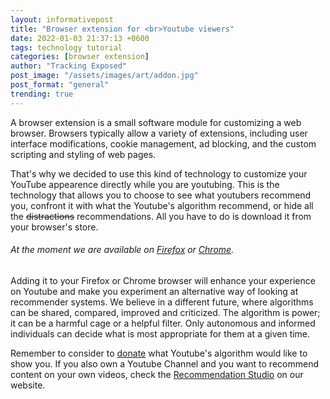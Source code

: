 ```yaml
---
layout: informativepost
title: "Browser extension for <br>Youtube viewers"
date: 2022-01-03 21:37:13 +0600
tags: technology tutorial 
categories: [browser extension]
author: "Tracking Exposed"
post_image: "/assets/images/art/addon.jpg"
post_format: "general"
trending: true
---
```


A browser extension is a small software module for customizing a web browser. Browsers typically allow a variety of extensions, including user interface modifications, cookie management, ad blocking, and the custom scripting and styling of web pages. 

That's why we decided to use this kind of technology to customize your YouTube appearence directly while you are youtubing. This is the technology that allows you to choose to see what youtubers recommend you, confront it with what the Youtube's algorithm recommend, or hide all the ~~distractions~~ recommendations. All you have to do is download it from your browser's store. 

###### At the moment we are available on [Firefox][addon-mozilla] or [Chrome][extension-chrome].

Adding it to your Firefox or Chrome browser will enhance your experience on Youtube and make you experiment an alternative way of looking at recommender systems. We believe in a different future, where algorithms can be shared, compared, improved and criticized. The algorithm is power; it can be a harmful cage or a helpful filter. Only autonomous and informed individuals can decide what is most appropriate for them at a given time.

Remember to consider to [donate][donate] what Youtube's algorithm would like to show you.
If you also own a Youtube Channel and you want to recommend content on your own videos, check the [Recommendation Studio][studio] on our website. 

[donate]: /data_donation
[studio]: /studio
[addon-mozilla]: https://addons.mozilla.org/en-US/firefox/addon/youchoose-ai/
[extension-chrome]: https://chrome.google.com/webstore/detail/youchooseai/lgmednoogihobpaccmabclghbmjiidkh
